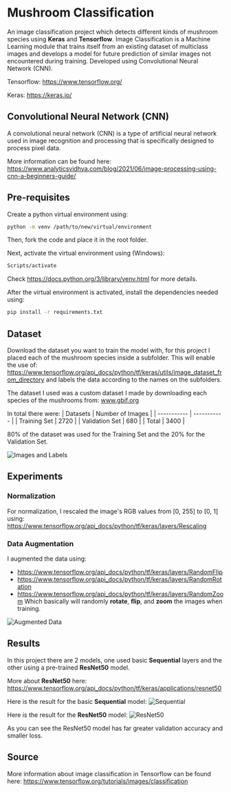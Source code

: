 
# Mushroom Classification

An image classification project which detects different kinds of mushroom species using **Keras** and **Tensorflow**.  Image Classification is a Machine Learning module that trains itself from an existing dataset of multiclass images and develops a model for future prediction of similar images not encountered during training. Developed using Convolutional Neural Network (CNN).

Tensorflow: https://www.tensorflow.org/

Keras: https://keras.io/




## Convolutional Neural Network (CNN)

A convolutional neural network (CNN) is a type of artificial neural network used in image recognition and processing that is specifically designed to process pixel data.

More information can be found here: https://www.analyticsvidhya.com/blog/2021/06/image-processing-using-cnn-a-beginners-guide/


## Pre-requisites

Create a python virtual environment using:
```bash
python -m venv /path/to/new/virtual/environment
```

Then, fork the code and place it in the root folder.

Next, activate the virtual environment using (Windows):
```bash
Scripts/activate
```

Check https://docs.python.org/3/library/venv.html for more details.

After the virtual environment is activated, install the dependencies needed using:

```bash
pip install -r requirements.txt
```
    
## Dataset

Download the dataset you want to train the model with, for this project I placed each of the mushroom species inside a subfolder. This will enable the use of: https://www.tensorflow.org/api_docs/python/tf/keras/utils/image_dataset_from_directory
and labels the data according to the names on the subfolders.

The dataset I used was a custom dataset I made by downloading each species of the
mushrooms from: www.gbif.org

In total there were:
| Datasets | Number of Images |
| ----------- | ----------- |
| Training Set | 2720 |
| Validation Set | 680 |
| Total | 3400 |

80% of the dataset was used for the Training Set and the 20% for the Validation Set.

![Images and Labels](https://github.com/Riyuze/mushroom-classification/blob/main/image-labels.png)



## Experiments

### Normalization
For normalization, I rescaled the image's RGB values from [0, 255] to [0, 1] using:
https://www.tensorflow.org/api_docs/python/tf/keras/layers/Rescaling

### Data Augmentation
I augmented the data using:
- https://www.tensorflow.org/api_docs/python/tf/keras/layers/RandomFlip
- https://www.tensorflow.org/api_docs/python/tf/keras/layers/RandomRotation
- https://www.tensorflow.org/api_docs/python/tf/keras/layers/RandomZoom
Which basically will randomly **rotate**, **flip**, and **zoom** the images when training.

![Augmented Data](https://github.com/Riyuze/mushroom-classification/blob/main/data-augmentation.png)


## Results
In this project there are 2 models, one used basic **Sequential** layers and the
other using a pre-trained **ResNet50** model.

More about **ResNet50** here:
https://www.tensorflow.org/api_docs/python/tf/keras/applications/resnet50

Here is the result for the basic **Sequential** model:
![Sequential](https://github.com/Riyuze/mushroom-classification/blob/main/normal-result.jpeg)

Here is the result for the **ResNet50** model:
![ResNet50](https://github.com/Riyuze/mushroom-classification/blob/main/resnet50-result.png)

As you can see the ResNet50 model has far greater validation accuracy and smaller loss.

## Source
More information about image classification in Tensorflow can be found here:
https://www.tensorflow.org/tutorials/images/classification



